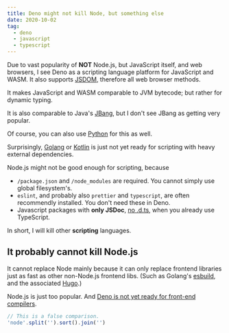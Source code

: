 ```yaml
---
title: Deno might not kill Node, but something else
date: 2020-10-02
tag:
  - deno
  - javascript
  - typescript
---
```


Due to vast popularity of **NOT** Node.js, but JavaScript itself, and web browsers, I see Deno as a scripting language platform for JavaScript and WASM. It also supports [JSDOM](https://github.com/denoland/deno_std/pull/542), therefore all web browser methods.

It makes JavaScript and WASM comparable to JVM bytecode; but rather for dynamic typing.

<!-- excerpt -->

It is also comparable to Java's [JBang](https://jbang.dev/), but I don't see JBang as getting very popular.

Of course, you can also use [Python](https://docs.python.org/3/distutils/setupscript.html#installing-scripts) for this as well.

Surprisingly, [Golang](https://gist.github.com/posener/73ffd326d88483df6b1cb66e8ed1e0bd) or [Kotlin](https://github.com/Kotlin/KEEP/blob/master/proposals/scripting-support.md) is just not yet ready for scripting with heavy external dependencies.

Node.js might not be good enough for scripting, because

- `/package.json` and `/node_modules` are required. You cannot simply use global filesystem's.
- `eslint`, and probably also `prettier` and `typescript`, are often recommendly installed. You don't need these in Deno.
- Javascript packages with **only JSDoc**, [no .d.ts](https://dev.to/patarapolw/comment/15e1h), when you already use TypeScript.

In short, I will kill other **scripting** languages.

## It probably cannot kill Node.js

It cannot replace Node mainly because it can only replace frontend libraries just as fast as other non-Node.js frontend libs. (Such as Golang's [esbuild](https://github.com/evanw/esbuild), and the associated [Hugo](https://dev.to/teamallnighter/how-to-add-custom-javascript-to-hugo-54p2).)

Node.js is just too popular. And [Deno is not yet ready for front-end compilers](https://www.reddit.com/r/Deno/comments/gyip0q/cmv_deno_is_unusable_for_webapps/).

```js
// This is a false comparison.
'node'.split('').sort().join('')
```
